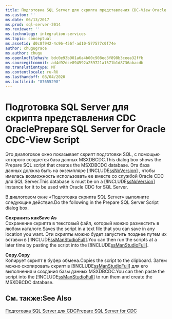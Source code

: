 ```yaml
---
title: Подготовка SQL Server для скрипта представления CDC-View Oracle | Документы Майкрософт
ms.custom: ''
ms.date: 06/13/2017
ms.prod: sql-server-2014
ms.reviewer: ''
ms.technology: integration-services
ms.topic: conceptual
ms.assetid: d0c8f942-4c96-456f-ad10-577577c0f74e
author: chugugrace
ms.author: chugu
ms.openlocfilehash: bdc0e93b901a6a4b00c908ec3f898b3ceea32ffb
ms.sourcegitcommit: ad4d92dce894592a259721a1571b1d8736abacdb
ms.translationtype: MT
ms.contentlocale: ru-RU
ms.lasthandoff: 08/04/2020
ms.locfileid: "87655298"
---
```

# <a name="prepare-sql-server-for-oracle-cdc-view-script"></a><span data-ttu-id="77352-102">Подготовка SQL Server для скрипта представления CDC Oracle</span><span class="sxs-lookup"><span data-stu-id="77352-102">Prepare SQL Server for Oracle CDC-View Script</span></span>
  <span data-ttu-id="77352-103">Это диалоговое окно показывает скрипт подготовки SQL, с помощью которого создается база данных MSXDBCDC.</span><span class="sxs-lookup"><span data-stu-id="77352-103">This dialog box shows the Prepare SQL script that creates the MSXDBCDC database.</span></span> <span data-ttu-id="77352-104">Эта база данных должна быть на экземпляре [!INCLUDE[ssNoVersion](../../includes/ssnoversion-md.md)] , чтобы имелась возможность использовать ее вместе со службой Oracle CDC для SQL Server.</span><span class="sxs-lookup"><span data-stu-id="77352-104">This database is must be on a [!INCLUDE[ssNoVersion](../../includes/ssnoversion-md.md)] instance for it to be used with Oracle CDC for SQL Server.</span></span>  
  
 <span data-ttu-id="77352-105">В диалоговом окне «Подготовка скрипта SQL Server» выполните следующие действия.</span><span class="sxs-lookup"><span data-stu-id="77352-105">Do the following in the Prepare SQL Server Script dialog box.</span></span>  
  
 <span data-ttu-id="77352-106">**Сохранить как**</span><span class="sxs-lookup"><span data-stu-id="77352-106">**Save As**</span></span>  
 <span data-ttu-id="77352-107">Сохранение скрипта в текстовый файл, который можно разместить в любом каталоге.</span><span class="sxs-lookup"><span data-stu-id="77352-107">Saves the script in a text file that you can save in any location you want.</span></span> <span data-ttu-id="77352-108">Эти скрипты можно будет запустить позднее путем их вставки в [!INCLUDE[ssManStudioFull](../../includes/ssmanstudiofull-md.md)].</span><span class="sxs-lookup"><span data-stu-id="77352-108">You can then run the scripts at a later time by pasting the script into the [!INCLUDE[ssManStudioFull](../../includes/ssmanstudiofull-md.md)].</span></span>  
  
 <span data-ttu-id="77352-109">**Copy**.</span><span class="sxs-lookup"><span data-stu-id="77352-109">**Copy**</span></span>  
 <span data-ttu-id="77352-110">Копирует скрипт в буфер обмена.</span><span class="sxs-lookup"><span data-stu-id="77352-110">Copies the script to the clipboard.</span></span> <span data-ttu-id="77352-111">Затем можно скопировать скрипт в [!INCLUDE[ssManStudioFull](../../includes/ssmanstudiofull-md.md)] для его выполнения и создания базы данных MSXDBCDC.</span><span class="sxs-lookup"><span data-stu-id="77352-111">You can then paste the script into the [!INCLUDE[ssManStudioFull](../../includes/ssmanstudiofull-md.md)] to run them and create the MSXDBCDC database.</span></span>  
  
## <a name="see-also"></a><span data-ttu-id="77352-112">См. также:</span><span class="sxs-lookup"><span data-stu-id="77352-112">See Also</span></span>  
 [<span data-ttu-id="77352-113">Подготовка SQL Server для CDC</span><span class="sxs-lookup"><span data-stu-id="77352-113">Prepare SQL Server for CDC</span></span>](prepare-sql-server-for-cdc.md)  
  
  

